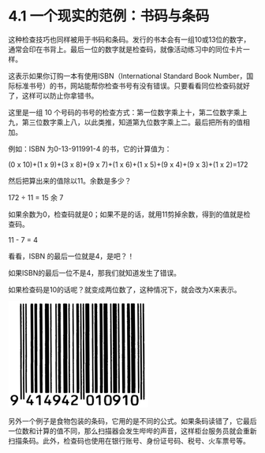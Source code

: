 # 4.1 一个现实的范例：书码与条码

这种检查技巧也同样被用于书码和条码。发行的书本会有一组10或13位的数字，通常会印在书背上。最后一位的数字就是检查码，就像活动练习中的同位卡片一样。

这表示如果你订购一本有使用ISBN（International Standard Book Number，国际标准书号）的书，网站能帮你检查书号有没有错误。只要看看同位检查码就好了，这样可以防止你拿错书。

这里是一组 10 个号码的书号的检查方式：第一位数字乘上十，第二位数字乘上九，第三位数字乘上八，以此类推，知道第九位数字乘上二。最后把所有的值相加。

例如：ISBN 为0-13-911991-4 的书，它的计算值为：

(0 x 10)+(1 x 9)+(3 x 8)+(9 x 7)+(1 x 6)+(1 x 5)+(9 x 4)+(9 x 3)+(1 x 2)=172

然后把算出来的值除以11。余数是多少？

172 ÷ 11 = 15 余 7

如果余数为0，检查码就是0；如果不是的话，就用11剪掉余数，得到的值就是检查码。

11 - 7 = 4

看看，ISBN 的最后一位就是4，是吧？！

如果ISBN的最后一位不是4，那我们就知道发生了错误。

如果检查码是10的话呢？就变成两位数了，这种情况下，就会改为X来表示。

![](/img/act4img2.png)

另外一个例子是食物包装的条码，它用的是不同的公式。如果条码读错了，它最后一位数和计算的值不同，那么扫描器会发生哔哔的声音，这样柜台服务员就会重新扫描条码。此外，检查码也使用在银行账号、身份证号码、税号、火车票号等。

